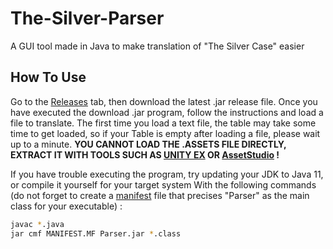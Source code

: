 # The-Silver-Parser

A GUI tool made in Java to make translation of "The Silver Case" easier

## How To Use

Go to the [Releases](https://github.com/Sakimotor/The-Silver-Parser/releases) tab, then download the latest .jar release file.
Once you have executed the download .jar program, follow the instructions and load a file to translate. The first time you load a text file, the table may take some time to get loaded, so if your Table is empty after loading a file, please wait up to a minute.
**YOU CANNOT LOAD THE .ASSETS FILE DIRECTLY, EXTRACT IT WITH TOOLS SUCH AS [UNITY EX](https://forum.zoneofgames.ru/topic/36240-unityex/) OR [AssetStudio](https://github.com/Perfare/AssetStudio) !**

If you have trouble executing the program, try updating your JDK to Java 11, or compile it yourself for your target system With the following commands (do not forget to create a [manifest](https://docs.oracle.com/javase/tutorial/deployment/jar/manifestindex.html) file that precises "Parser" as the main class for your executable) :

```bash
javac *.java
jar cmf MANIFEST.MF Parser.jar *.class
```
